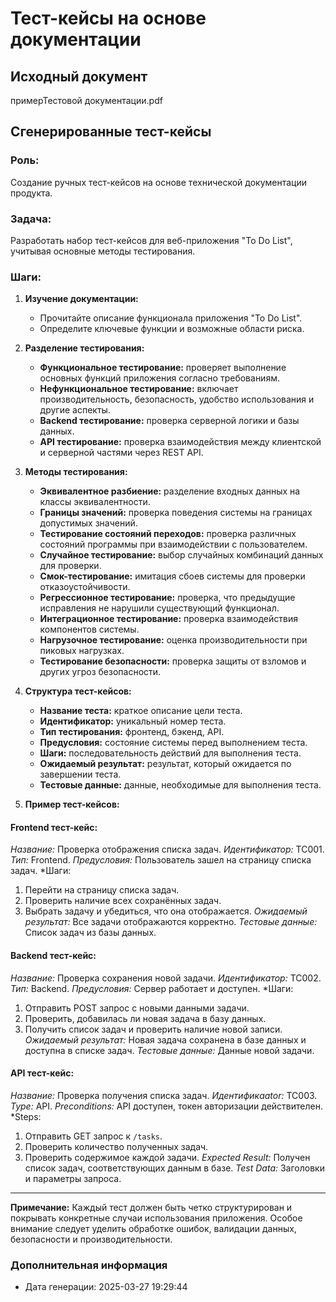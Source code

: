 
# Тест-кейсы на основе документации
## Исходный документ
примерТестовой документации.pdf

## Сгенерированные тест-кейсы
### **Роль:**
Создание ручных тест-кейсов на основе технической документации продукта.

### **Задача:**
Разработать набор тест-кейсов для веб-приложения "To Do List", учитывая основные методы тестирования.

### **Шаги:**

1. **Изучение документации:**
   - Прочитайте описание функционала приложения "To Do List".
   - Определите ключевые функции и возможные области риска.

2. **Разделение тестирования:**
   - **Функциональное тестирование:** проверяет выполнение основных функций приложения согласно требованиям.
   - **Нефункциональное тестирование:** включает производительность, безопасность, удобство использования и другие аспекты.
   - **Backend тестирование:** проверка серверной логики и базы данных.
   - **API тестирование:** проверка взаимодействия между клиентской и серверной частями через REST API.

3. **Методы тестирования:**
   - **Эквивалентное разбиение:** разделение входных данных на классы эквивалентности.
   - **Границы значений:** проверка поведения системы на границах допустимых значений.
   - **Тестирование состояний переходов:** проверка различных состояний программы при взаимодействии с пользователем.
   - **Случайное тестирование:** выбор случайных комбинаций данных для проверки.
   - **Смок-тестирование:** имитация сбоев системы для проверки отказоустойчивости.
   - **Регрессионное тестирование:** проверка, что предыдущие исправления не нарушили существующий функционал.
   - **Интеграционное тестирование:** проверка взаимодействия компонентов системы.
   - **Нагрузочное тестирование:** оценка производительности при пиковых нагрузках.
   - **Тестирование безопасности:** проверка защиты от взломов и других угроз безопасности.

4. **Структура тест-кейсов:**
   - **Название теста:** краткое описание цели теста.
   - **Идентификатор:** уникальный номер теста.
   - **Тип тестирования:** фронтенд, бэкенд, API.
   - **Предусловия:** состояние системы перед выполнением теста.
   - **Шаги:** последовательность действий для выполнения теста.
   - **Ожидаемый результат:** результат, который ожидается по завершении теста.
   - **Тестовые данные:** данные, необходимые для выполнения теста.

5. **Пример тест-кейсов:**

#### **Frontend тест-кейс:**
*Название:* Проверка отображения списка задач.
*Идентификатор:* TC001.
*Тип:* Frontend.
*Предусловия:* Пользователь зашел на страницу списка задач.
*Шаги:
1. Перейти на страницу списка задач.
2. Проверить наличие всех сохранённых задач.
3. Выбрать задачу и убедиться, что она отображается.
*Ожидаемый результат:* Все задачи отображаются корректно.
*Тестовые данные:* Список задач из базы данных.

#### **Backend тест-кейс:**
*Название:* Проверка сохранения новой задачи.
*Идентификатор:* TC002.
*Тип:* Backend.
*Предусловия:* Сервер работает и доступен.
*Шаги:
1. Отправить POST запрос с новыми данными задачи.
2. Проверить, добавилась ли новая задача в базу данных.
3. Получить список задач и проверить наличие новой записи.
*Ожидаемый результат:* Новая задача сохранена в базе данных и доступна в списке задач.
*Тестовые данные:* Данные новой задачи.

#### **API тест-кейс:**
*Название:* Проверка получения списка задач.
*Идентификаator:* TC003.
*Type:* API.
*Preconditions:* API доступен, токен авторизации действителен.
*Steps:
1. Отправить GET запрос к `/tasks`.
2. Проверить количество полученных задач.
3. Проверить содержимое каждой задачи.
*Expected Result:* Получен список задач, соответствующих данным в базе.
*Test Data:* Заголовки и параметры запроса.

---

**Примечание:** Каждый тест должен быть четко структурирован и покрывать конкретные случаи использования приложения. Особое внимание следует уделить обработке ошибок, валидации данных, безопасности и производительности.

### Дополнительная информация
- Дата генерации: 2025-03-27 19:29:44
